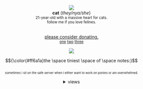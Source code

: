 <div align='center'><p><img src='https://i.imgur.com/do0J7tT.gif'

 <br> <b>cat</b>     ‎(<i>they/nya/she</i>)
 <br> <sup>21-year-old with a massive heart for cats.
 <br> follow me if you love felines.</sup>

  <br> <ins>please consider donating.</ins>
  <br><sup><a href="https://www.gofundme.com/f/enxh8-hurricane-relief-fund">one</a> <a href="https://www.gofundme.com/f/help-us-fly-supplies-to-western-nc-after-hurricane-helene">two</a> <a href="https://www.gofundme.com/c/act/hurricane-helene">three</a></sup>
    <br><p><img src='https://i.imgur.com/S9cI1Py.gif'>

 $${\color{#ff6a1a}the \space tiniest \space of \space notes:}$$ 
<br> <sup><sup>sometimes i sit on the safe server when i either want to work on ponies or am overwhelmed.</sup>

<details>
<summary>views</summary>
 <div align="center">
        <img alt="Visitor Stats" 
            src="https://widgetbite.com/stats/<FEL1NES>"/>  
    </div></details>

